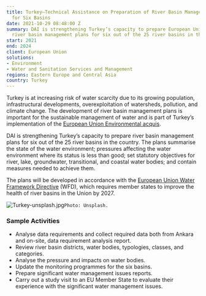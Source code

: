 ```yaml
---
title: Turkey—Technical Assistance on Preparation of River Basin Management Plans
  for Six Basins
date: 2021-10-29 08:48:00 Z
summary: DAI is strengthening Turkey’s capacity to prepare European Union-required
  river basin management plans for six out of the 25 river basins in the country.
start: 2021
end: 2024
client: European Union
solutions:
- Environment
- Water and Sanitation Services and Management
regions: Eastern Europe and Central Asia
country: Turkey
---
```


Turkey is at increasing risk of water scarcity due to its growing population, infrastructural developments, overexploitation of watersheds, pollution, and climate change. The development of river basin management plans is important for the sustainable management of water and is part of Turkey’s implementation of the [European Union Environmental acquis](http://www.ecranetwork.org/Horizontal-Activities/Handbook-EU-Environmental-Acquis). 

DAI is strengthening Turkey’s capacity to prepare river basin management plans for six out of the 25 river basins in the country. The plans summarise the state of the water environment; pressures affecting the water environment where its status is less than good; set statutory objectives for river, lake, groundwater, transitional, and coastal water bodies; and contain measures needed to achieve them.  
 
The plans will be developed in accordance with the [European Union Water Framework Directive](https://ec.europa.eu/environment/water/water-framework/index_en.html) (WFD), which requires member states to improve the health of river basins in the Union by 2027.  

![Turkey-unsplash.jpg](/uploads/Turkey-unsplash.jpg)`Photo: Unsplash.`

### Sample Activities 

* Analyse data requirements and collect required data both from Ankara and on-site, data requirement analysis report. 
* Review river basin districts, water bodies, typologies, classes, and categories.  
* Analyse the pressure and impacts on water bodies.  
* Update the monitoring programmes for the six basins. 
* Prepare significant water management issues reports.  
* Carry out a study visit to an EU Member State to evaluate their experience with the significant water management issues.